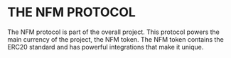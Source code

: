 # THE NFM PROTOCOL

<p>The NFM protocol is part of the overall project. This protocol powers the main currency of the project, the NFM token. The NFM token contains the ERC20 standard and has powerful integrations that make it unique.</p>